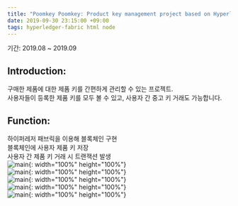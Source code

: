 ```yaml
---
title: "Poomkey Poomkey: Product key management project based on Hyperledger Fabric"
date: 2019-09-30 23:15:00 +09:00
tags: hyperledger-fabric html node
---
```


기간: 2019.08 ~ 2019.09

## Introduction:
구매한 제품에 대한 제품 키를 간편하게 관리할 수 있는 프로젝트.
<br />사용자들이 등록한 제품 키를 모두 볼 수 있고, 사용자 간 중고 키 거래도 가능합니다.

## Function:
하이퍼레저 패브릭을 이용해 블록체인 구현
<br />블록체인에 사용자 제품 키 저장
<br />사용자 간 제품 키 거래 시 트랜잭션 발생
<br />![main](https://user-images.githubusercontent.com/48206157/66793941-86c96d00-ef3a-11e9-914b-7b58829cf3d6.png){: width="100%" height="100%"}
<br />![main](https://user-images.githubusercontent.com/48206157/66797445-be89e200-ef45-11e9-8499-1f19c567b78b.png){: width="100%" height="100%"}
<br />![main](https://user-images.githubusercontent.com/48206157/66797444-bdf14b80-ef45-11e9-94ca-14b464a68128.png){: width="100%" height="100%"}
<br />![main](https://user-images.githubusercontent.com/48206157/66797443-bdf14b80-ef45-11e9-8a7b-4d3651d56e72.png){: width="100%" height="100%"}
<br />![main](https://user-images.githubusercontent.com/48206157/66797441-bd58b500-ef45-11e9-9f9e-c9f3033a1c85.png){: width="100%" height="100%"}